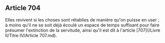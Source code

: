 Article 704
----
Elles revivent si les choses sont rétablies de manière qu'on puisse en user ; à
moins qu'il ne se soit déjà écoulé un espace de temps suffisant pour faire
présumer l'extinction de la servitude, ainsi qu'il est dit à l'article [707](/Livre II/Titre IV/Article 707.md).
